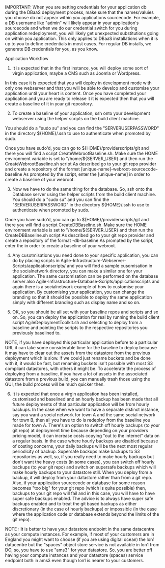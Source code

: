 IMPORTANT: When you are setting credentials for your application db during the DBaaS deployment process, make sure that the names/valuies you choose do not appear within you applications sourcecode. For example, a DB username like "admin" will likely appear in your application's sourcecode and when we do our credential switch for you during application redeployment, you will likely get unexpected substitutions going on within you application. This only applies to DBaaS installations when it is up to you to define credentials in most cases. For regular DB installs, we generate DB credentials for you, as you know. 

Application Workflow

1. It is expected that in the first instance, you will deploy some sort of virgin application, maybe a CMS such as Joomla or Wordpress.

In this case it is expected that you will deploy in development mode with only one webserver and that you will be able to develop and customise your application until your heart is content. Once you have completed your application and you are ready to release it it is expected then that you will create a baseline of it in your git repository.

2. To create a baseline of your application, ssh onto your development webserver using the helper scripts on the build client machine.

You should do a "sudo su" and you can find the "SERVERUSERPASSWORD" in the directory ${HOME}/.ssh to use to authenticate when promoted by sudo.

Once you have sudo'd, you can go to ${HOME}/providerscripts/git and there you will find a script CreateWebrootBaseline.sh.
Make sure the HOME environment variable is set to "/home/${SERVER_USER} and then run the CreateWebrootBaseline.sh script
As described go to your git repo provider and create a repository of the format [unique-name]-webroot-sourcecode-baseline
As prompted by the script, enter the [unique-name] in order to create a baseline of your webroot.

3. Now we have to do the same thing for the database. So, ssh onto the Database server using the helper scripts from the build client machine. You should do a "sudo su" and you can find the "SERVERUSERPASSWORD" in the directory ${HOME}/.ssh to use to authenticate when promoted by sudo.

Once you have sudo'd, you can go to ${HOME}/providerscripts/git and there you will find a script CreateDBBaseline.sh.
Make sure the HOME environment variable is set to "/home/${SERVER_USER} and then run the CreateDBBaseline.sh script
As described go to your git repo provider and create a repository of the format <unique-name>-db-baseline
As prompted by the script, enter the <unique-name> in order to create a baseline of your webroot.

4. Any cusotmisations you need done to your specific application, you can do by placing scripts in Agile-Infrastructure-Webserver-Scripts/applicationscripts/ and you will find a sample cusomisation in the socialnetwork directory, you can make a similar one for your application. The same customisation can be performed on the database server also Agile-Infrastructure-Database-Scripts/applicationscripts and again there is a socialnetwork example of how to customise your application. By customising your application, you can change the branding so that it should be possible to deploy the same application simply with different branding such as display name and so on. 

5. OK, so you should be all set with your baseline repos and scripts and so on. So, you can deploy the application for real by running the build client script AgileDeploymentToolkit.sh and selecting to deploy from a baseline and pointing the scripts to the respective repositories you previously baselined to. 

NOTE, if you have deployed this particular application before to a particular URL it can take some considerable time for the baseline to deploy because it may have to clear out the assets from the datastore from the previous deployment which is slow. If we could just rename buckets and be done with it, it would be fast, but renaming buckets isn't possible with most S3 compliant datastores, with others it might be. To accelerate the process of deploying from a baseline, if you have a lot of assets in the associated datastore from a previous build, you can manually trash those using the GUI, the build process will be much quicker then. 

6. It is expected that once a virgin application has been installed, customised and baselined and an hourly backup has been made that all future deployments of that particular application will be from hourly backups. In the case when we want to have a separate distinct instance, say you want a social network for town A and the same social network for town B, then all you have to do is redeploy from the baseline you made for town A. There's an option to switch off hourly backups (to your git repo) at deployment time because depending on your providers pricing model, it can increase costs copying "out to the internet" data on a regular basis. In the case where hourly backups are disabled because of costing concerns, your daily backups will be the next most regular periodicity of backup. Supersafe backups make backups to S3 repositories as well, so, if you really need to make hourly backups but don't want the heavy costs (in some cases), you can switch off hourly backups (to your git repo) and switch on supersafe backups which will make hourly backups to your datastore still. When you deploy from a backup, it will deploy from your datastore rather than from a git repo. Also, if your application sourcecode or database for some reason becomes "too big" for your git repo (which is quite possible) then, backups to your git repo will fail and in this case, you will have to have super safe backups enabled. The advice is to always have super safe backups enabled and to treat the git based backups as either discretionary (in the case of hourly backups) or impossible (in the case where the application code or database extends beyond the limits of the git repo).  

NOTE : It is better to have your datastore endpoint in the same datacentre as your compute instances. For example, if most of your customers are in England you might want to choose (if you are using digital ocean) the lon1 datacentre but the "spaces" object store service is not available in lon1 from DO, so, you have to use "ams3" for your datastore. So, you are better off having your compute instances and your datastore (spaces) service endpoint both in ams3 even though lon1 is nearer to your customers. 
